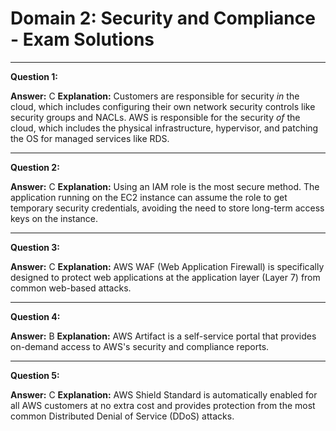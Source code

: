 # Domain 2: Security and Compliance - Exam Solutions

---

**Question 1:**

**Answer:** C
**Explanation:** Customers are responsible for security *in* the cloud, which includes configuring their own network security controls like security groups and NACLs. AWS is responsible for the security *of* the cloud, which includes the physical infrastructure, hypervisor, and patching the OS for managed services like RDS.

---

**Question 2:**

**Answer:** C
**Explanation:** Using an IAM role is the most secure method. The application running on the EC2 instance can assume the role to get temporary security credentials, avoiding the need to store long-term access keys on the instance.

---

**Question 3:**

**Answer:** C
**Explanation:** AWS WAF (Web Application Firewall) is specifically designed to protect web applications at the application layer (Layer 7) from common web-based attacks.

---

**Question 4:**

**Answer:** B
**Explanation:** AWS Artifact is a self-service portal that provides on-demand access to AWS's security and compliance reports.

---

**Question 5:**

**Answer:** C
**Explanation:** AWS Shield Standard is automatically enabled for all AWS customers at no extra cost and provides protection from the most common Distributed Denial of Service (DDoS) attacks.